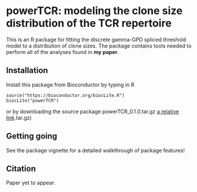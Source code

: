 # powerTCR: modeling the clone size distribution of the TCR repertoire

This is an R package for fitting the discrete gamma-GPD spliced threshold model to a distribution of clone sizes. The package contains tools needed to perform all of the analyses found in __my paper__. 

## Installation

Install this package from Bioconductor by typing in R
```{r}
source("https://bioconductor.org/biocLite.R")
biocLite("powerTCR")
```

or by downloading the source package powerTCR_0.1.0.tar.gz
[a relative link](powerTCR_0.1.).tar.gz)

## Getting going

See the package vignette for a detailed walkthrough of package features!

## Citation

Paper yet to appear.


